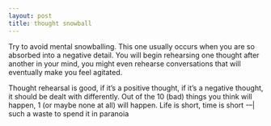 ```yaml
---
layout: post
title: thought snowball
---
```


Try to avoid mental snowballing. This one usually occurs when you are so absorbed into a negative detail. You will begin rehearsing one thought after another in your mind, you might even rehearse conversations that will eventually make you feel agitated.

Thought rehearsal is good, if it’s a positive thought, if it’s a negative thought, it should be dealt with differently. Out of the 10 (bad) things you think will happen, 1 (or maybe none at all) will happen.  Life is short, time is short -–| such a waste to spend it in paranoia
